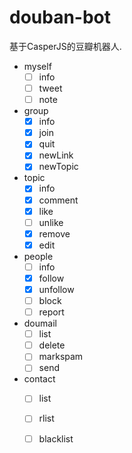 douban-bot
==========

基于CasperJS的豆瓣机器人.

- myself
    - [ ] info
    - [ ] tweet
    - [ ] note
- group
    - [x] info
    - [x] join
    - [x] quit
    - [x] newLink
    - [x] newTopic
- topic
    - [x] info
    - [x] comment
    - [x] like
    - [ ] unlike
    - [x] remove
    - [x] edit
- people
    - [ ] info
    - [x] follow
    - [x] unfollow
    - [ ] block
    - [ ] report
- doumail
    - [ ] list
    - [ ] delete
    - [ ] markspam
    - [ ] send
- contact
    - [ ] list
    - [ ] rlist
    - [ ] blacklist

